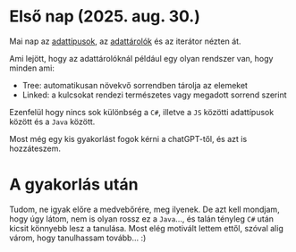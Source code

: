 # Első nap (2025. aug. 30.)

Mai nap az [adattípusok](https://github.com/bencso/my-java-learning/blob/main/files/data_types.java), az [adattárolók](https://github.com/bencso/my-java-learning/blob/main/files/data_structure.java) és az iterátor nézten át.

Ami lejött, hogy az adattárolóknál például egy olyan rendszer van, hogy minden ami:
- Tree: automatikusan növekvő sorrendben tárolja az elemeket
- Linked: a kulcsokat rendezi természetes vagy megadott sorrend szerint

Ezenfelül hogy nincs sok különbség a `C#`, illetve a `JS` közötti adattípusok között és a `Java` között.

Most még egy kis gyakorlást fogok kérni a chatGPT-től, és azt is hozzáteszem.

# A gyakorlás után
Tudom, ne igyak előre a medvebőrére, meg ilyenek. De azt kell mondjam, hogy úgy látom, nem is olyan rossz ez a `Java`..., és talán tényleg `C#` után kicsit könnyebb lesz a tanulása. Most elég motivált lettem ettől, szóval alig várom, hogy tanulhassam tovább... :) 
